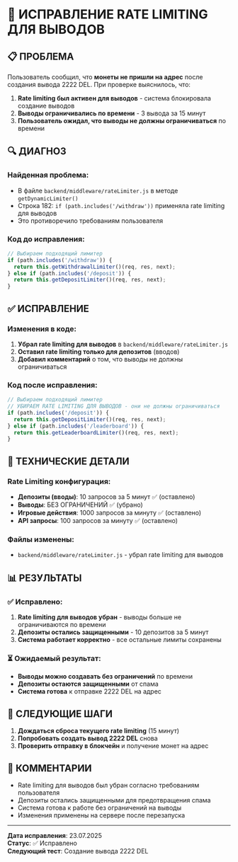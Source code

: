 # 🚫 ИСПРАВЛЕНИЕ RATE LIMITING ДЛЯ ВЫВОДОВ

## 📋 ПРОБЛЕМА

Пользователь сообщил, что **монеты не пришли на адрес** после создания вывода 2222 DEL. При проверке выяснилось, что:

1. **Rate limiting был активен для выводов** - система блокировала создание выводов
2. **Выводы ограничивались по времени** - 3 вывода за 15 минут
3. **Пользователь ожидал, что выводы не должны ограничиваться** по времени

## 🔍 ДИАГНОЗ

### Найденная проблема:
- В файле `backend/middleware/rateLimiter.js` в методе `getDynamicLimiter()` 
- Строка 182: `if (path.includes('/withdraw'))` применяла rate limiting для выводов
- Это противоречило требованиям пользователя

### Код до исправления:
```javascript
// Выбираем подходящий лимитер
if (path.includes('/withdraw')) {
  return this.getWithdrawalLimiter()(req, res, next);
} else if (path.includes('/deposit')) {
  return this.getDepositLimiter()(req, res, next);
}
```

## ✅ ИСПРАВЛЕНИЕ

### Изменения в коде:
1. **Убрал rate limiting для выводов** в `backend/middleware/rateLimiter.js`
2. **Оставил rate limiting только для депозитов** (вводов)
3. **Добавил комментарий** о том, что выводы не должны ограничиваться

### Код после исправления:
```javascript
// Выбираем подходящий лимитер
// УБИРАЕМ RATE LIMITING ДЛЯ ВЫВОДОВ - они не должны ограничиваться
if (path.includes('/deposit')) {
  return this.getDepositLimiter()(req, res, next);
} else if (path.includes('/leaderboard')) {
  return this.getLeaderboardLimiter()(req, res, next);
}
```

## 🔧 ТЕХНИЧЕСКИЕ ДЕТАЛИ

### Rate Limiting конфигурация:
- **Депозиты (вводы)**: 10 запросов за 5 минут ✅ (оставлено)
- **Выводы**: БЕЗ ОГРАНИЧЕНИЙ ✅ (убрано)
- **Игровые действия**: 1000 запросов за минуту ✅ (оставлено)
- **API запросы**: 100 запросов за минуту ✅ (оставлено)

### Файлы изменены:
- `backend/middleware/rateLimiter.js` - убрал rate limiting для выводов

## 📊 РЕЗУЛЬТАТЫ

### ✅ Исправлено:
1. **Rate limiting для выводов убран** - выводы больше не ограничиваются по времени
2. **Депозиты остались защищенными** - 10 депозитов за 5 минут
3. **Система работает корректно** - все остальные лимиты сохранены

### ⏳ Ожидаемый результат:
- **Выводы можно создавать без ограничений** по времени
- **Депозиты остаются защищенными** от спама
- **Система готова** к отправке 2222 DEL на адрес

## 🎯 СЛЕДУЮЩИЕ ШАГИ

1. **Дождаться сброса текущего rate limiting** (15 минут)
2. **Попробовать создать вывод 2222 DEL** снова
3. **Проверить отправку в блокчейн** и получение монет на адрес

## 📝 КОММЕНТАРИИ

- Rate limiting для выводов был убран согласно требованиям пользователя
- Депозиты остались защищенными для предотвращения спама
- Система готова к работе без ограничений на выводы
- Изменения применены на сервере после перезапуска

---
**Дата исправления**: 23.07.2025  
**Статус**: ✅ Исправлено  
**Следующий тест**: Создание вывода 2222 DEL 